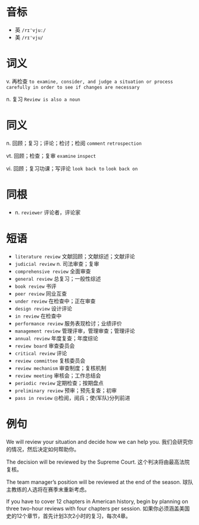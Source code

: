# 音标

- 英 `/rɪ'vjuː/`
- 美 `/rɪ'vju/`

# 词义

v. 再检查
`to examine, consider, and judge a situation or process carefully in order to see if changes are necessary`

n. 复习
`Review is also a noun`

# 同义

n. 回顾；复习；评论；检讨；检阅
`comment` `retrospection`

vt. 回顾；检查；复审
`examine` `inspect`

vi. 回顾；复习功课；写评论
`look back to` `look back on`

# 同根

- n. `reviewer` 评论者，评论家

# 短语

- `literature review` 文献回顾；文献综述；文献评论
- `judicial review` n. 司法审查；复审
- `comprehensive review` 全面审查
- `general review` 总复习；一般性综述
- `book review` 书评
- `peer review` 同业互查
- `under review` 在检查中；正在审查
- `design review` 设计评论
- `in review` 在检查中
- `performance review` 服务表现检讨；业绩评价
- `management review` 管理评审，管理审查；管理评论
- `annual review` 年度复查；年度综论
- `review board` 审查委员会
- `critical review` 评论
- `review committee` 复核委员会
- `review mechanism` 审查制度；复核机制
- `review meeting` 审核会；工作总结会
- `periodic review` 定期检查；按期盘点
- `preliminary review` 预审；预先复查；初审
- `pass in review` ◎检阅，阅兵；使(军队)分列前进

# 例句

We will review your situation and decide how we can help you.
我们会研究你的情况，然后决定如何帮助你。

The decision will be reviewed by the Supreme Court.
这个判决将由最高法院复核。

The team manager’s position will be reviewed at the end of the season.
球队主教练的人选将在赛季末重新考虑。

If you have to cover 12 chapters in American history, begin by planning on three two-hour reviews with four chapters per session.
如果你必须涵盖美国史的12个章节，首先计划3次2小时的复习，每次4章。


